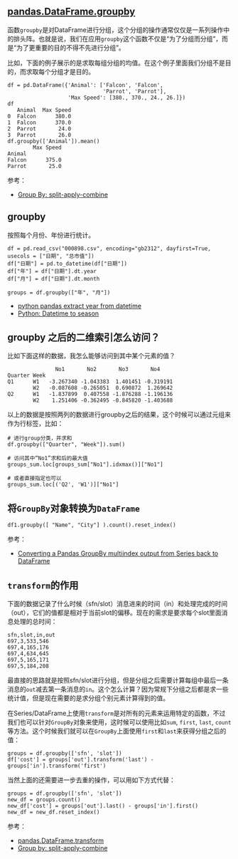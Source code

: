 ## [pandas.DataFrame.groupby](https://pandas.pydata.org/pandas-docs/stable/reference/api/pandas.DataFrame.groupby.html)

函数`groupby`是对DataFrame进行分组，这个分组的操作通常仅仅是一系列操作中的排头阵。也就是说，我们在应用`groupby`这个函数不仅是“为了分组而分组”，而是“为了更重要的目的不得不先进行分组”。

比如，下面的例子展示的是求取每组分组的均值。在这个例子里面我们分组不是目的，而求取每个分组才是目的。

```
df = pd.DataFrame({'Animal': ['Falcon', 'Falcon',
                              'Parrot', 'Parrot'],
                   'Max Speed': [380., 370., 24., 26.]})
df
   Animal  Max Speed
0  Falcon      380.0
1  Falcon      370.0
2  Parrot       24.0
3  Parrot       26.0
df.groupby(['Animal']).mean()
        Max Speed
Animal
Falcon      375.0
Parrot       25.0
```

参考：

- [Group By: split-apply-combine](https://pandas.pydata.org/pandas-docs/stable/user_guide/groupby.html)


## groupby

按照每个月份、年份进行统计。

```
df = pd.read_csv("000898.csv", encoding="gb2312", dayfirst=True, usecols = ["日期", "总市值"])
df["日期"] = pd.to_datetime(df["日期"])
df["年"] = df["日期"].dt.year
df["月"] = df["日期"].dt.month

groups = df.groupby(["年", "月"])
```

- [python pandas extract year from datetime](https://stackoverflow.com/questions/30405413/python-pandas-extract-year-from-datetime-dfyear-dfdate-year-is-not)
- [Python: Datetime to season](https://stackoverflow.com/questions/44124436/python-datetime-to-season)


## groupby 之后的二维索引怎么访问？

比如下面这样的数据，我怎么能够访问到其中某个元素的值？

```
               No1       No2       No3       No4
Quarter Week                                        
Q1      W1   -3.267340 -1.043383  1.401451 -0.319191
        W2   -0.087608 -0.265051  0.690872  1.269642
Q2      W1   -1.837899  0.407558 -1.876288 -1.196136
        W2    1.251406 -0.362495 -0.845820 -1.403688
```

以上的数据是按照两列的数据进行groupby之后的结果，这个时候可以通过元组来作为行标签，比如：

```
# 进行group分类，并求和
df.groupby(["Quarter", "Week"]).sum()

# 访问其中“No1”求和后的最大值
groups_sum.loc[groups_sum["No1"].idxmax()]["No1"]

# 或者直接指定也可以
groups_sum.loc[('Q2', 'W1')]["No1"]
```

## 将`GroupBy`对象转换为`DataFrame`

```
df1.groupby([ "Name", "City"] ).count().reset_index()
```

参考：

- [Converting a Pandas GroupBy multiindex output from Series back to DataFrame](https://stackoverflow.com/questions/10373660/converting-a-pandas-groupby-multiindex-output-from-series-back-to-dataframe)

## `transform`的作用

下面的数据记录了什么时候（sfn/slot）消息进来的时间（in）和处理完成的时间（out），它们的值都是相对于当前slot的偏移。现在的需求是要求每个slot里面消息处理的总时间：

```
sfn,slot,in,out
697,3,533,546
697,4,165,176
697,4,634,645
697,5,165,171
697,5,184,208
```

最直接的思路就是按照sfn/slot进行分组，但是分组之后需要计算每组中最后一条消息的`out`减去第一条消息的`in`。这个怎么计算？因为常规下分组之后都是求一些统计值，但是现在需要的是求分组个别元素计算得到的值。

在Series/DataFrame上使用`transform`是对所有的元素来运用特定的函数，不过我们也可以针对`GroupBy`对象来使用，这时候可以使用比如`sum`, `first`, `last`, `count`等方法。这个时候我们就可以在`GroupBy`上面使用`first`和`last`来获得分组之后的值：

```
groups = df.groupby(['sfn', 'slot'])
df['cost'] = groups['out'].transform('last') - groups['in'].transform('first')
```

当然上面的还需要进一步去重的操作，可以用如下方式代替：

```
groups = df.groupby(['sfn', 'slot'])
new_df = groups.count()
new_df['cost'] = groups['out'].last() - groups['in'].first()
new_df = new_df.reset_index()
```

参考：

- [pandas.DataFrame.transform](https://pandas.pydata.org/docs/reference/api/pandas.DataFrame.transform.html)
- [Group by: split-apply-combine](https://pandas.pydata.org/pandas-docs/stable/user_guide/groupby.html)